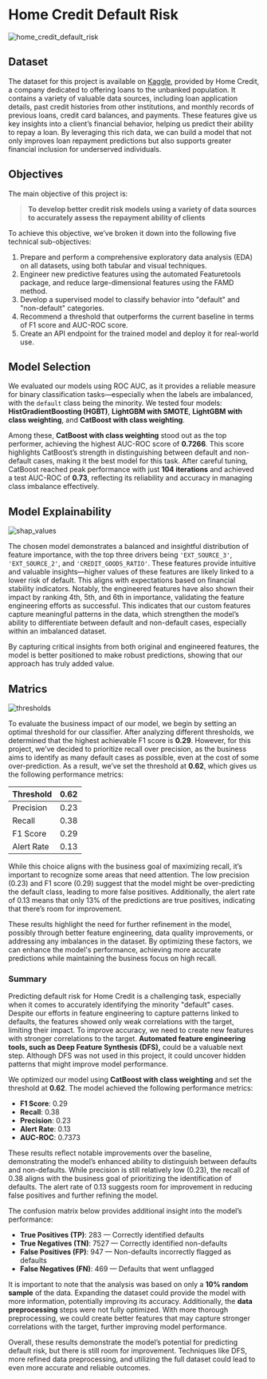 # Home Credit Default Risk
![home_credit_default_risk](https://github.com/user-attachments/assets/75520dbb-fcc9-4a57-bbee-c81435a5b5c0)

## Dataset

The dataset for this project is available on [Kaggle](https://www.kaggle.com/competitions/home-credit-default-risk/data), 
provided by Home Credit, a company dedicated to offering loans to the unbanked population. 
It contains a variety of valuable data sources, including loan application details, past credit histories from other institutions, and monthly 
records of previous loans, credit card balances, and payments. These features give us key insights into a client’s financial behavior, 
helping us predict their ability to repay a loan. By leveraging this rich data, we can build a model that not only improves loan repayment 
predictions but also supports greater financial inclusion for underserved individuals.

## Objectives

The main objective of this project is:

> **To develop better credit risk models using a variety of data sources to accurately assess the repayment ability of clients**

To achieve this objective, we’ve broken it down into the following five technical sub-objectives:

1. Prepare and perform a comprehensive exploratory data analysis (EDA) on all datasets, using both tabular and visual techniques.
2. Engineer new predictive features using the automated Featuretools package, and reduce large-dimensional features using the FAMD method.
3. Develop a supervised model to classify behavior into "default" and "non-default" categories.
4. Recommend a threshold that outperforms the current baseline in terms of F1 score and AUC-ROC score.
5. Create an API endpoint for the trained model and deploy it for real-world use. 
 
## Model Selection

We evaluated our models using ROC AUC, as it provides a reliable measure for binary classification tasks—especially when the labels are imbalanced, with the `default` class being the minority. We tested four models: **HistGradientBoosting (HGBT)**, **LightGBM with SMOTE**, **LightGBM with class weighting**, and **CatBoost with class weighting**.

Among these, **CatBoost with class weighting** stood out as the top performer, achieving the highest AUC-ROC score of **0.7266**. This score highlights CatBoost’s strength in distinguishing between default and non-default cases, making it the best model for this task. After careful tuning, CatBoost reached peak performance with just **104 iterations** and achieved a test AUC-ROC of **0.73**, reflecting its reliability and accuracy in managing class imbalance effectively.

## Model Explainability

![shap_values](https://github.com/user-attachments/assets/6d11763c-444b-42a7-a081-97abbc22b551)

The chosen model demonstrates a balanced and insightful distribution of feature importance, with the top three drivers being `'EXT_SOURCE_3'`, `'EXT_SOURCE_2'`, and `'CREDIT_GOODS_RATIO'`. These features provide intuitive and valuable insights—higher values of these features are likely linked to a lower risk of default. This aligns with expectations based on financial stability indicators. Notably, the engineered features have also shown their impact by ranking 4th, 5th, and 6th in importance, validating the feature engineering efforts as successful. This indicates that our custom features capture meaningful patterns in the data, which strengthen the model’s ability to differentiate between default and non-default cases, especially within an imbalanced dataset. 

By capturing critical insights from both original and engineered features, the model is better positioned to make robust predictions, showing that our approach has truly added value.

## Matrics

![thresholds](https://github.com/user-attachments/assets/f0ddd650-d4ce-4f96-a841-33d1ef523bd3)

To evaluate the business impact of our model, we begin by setting an optimal threshold for our classifier. After analyzing different thresholds, we determined that the highest achievable F1 score is **0.29**. However, for this project, we’ve decided to prioritize recall over precision, as the business aims to identify as many default cases as possible, even at the cost of some over-prediction. As a result, we’ve set the threshold at **0.62**, which gives us the following performance metrics:

| Threshold  | 0.62 |
|------------|------|
| Precision  | 0.23 |
| Recall     | 0.38 |
| F1 Score   | 0.29 |
| Alert Rate | 0.13 |

While this choice aligns with the business goal of maximizing recall, it’s important to recognize some areas that need attention. The low precision (0.23) and F1 score (0.29) suggest that the model might be over-predicting the default class, leading to more false positives. Additionally, the alert rate of 0.13 means that only 13% of the predictions are true positives, indicating that there’s room for improvement.

These results highlight the need for further refinement in the model, possibly through better feature engineering, data quality improvements, or addressing any imbalances in the dataset. By optimizing these factors, we can enhance the model's performance, achieving more accurate predictions while maintaining the business focus on high recall.


### Summary

Predicting default risk for Home Credit is a challenging task, especially when it comes to accurately identifying the minority "default" cases. Despite our efforts in feature engineering to capture patterns linked to defaults, the features showed only weak correlations with the target, limiting their impact. To improve accuracy, we need to create new features with stronger correlations to the target. **Automated feature engineering tools, such as Deep Feature Synthesis (DFS),** could be a valuable next step. Although DFS was not used in this project, it could uncover hidden patterns that might improve model performance.

We optimized our model using **CatBoost with class weighting** and set the threshold at **0.62**. The model achieved the following performance metrics:

- **F1 Score**: 0.29
- **Recall**: 0.38
- **Precision**: 0.23
- **Alert Rate**: 0.13
- **AUC-ROC**: 0.7373

These results reflect notable improvements over the baseline, demonstrating the model’s enhanced ability to distinguish between defaults and non-defaults. While precision is still relatively low (0.23), the recall of 0.38 aligns with the business goal of prioritizing the identification of defaults. The alert rate of 0.13 suggests room for improvement in reducing false positives and further refining the model.

The confusion matrix below provides additional insight into the model’s performance:
- **True Positives (TP)**: 283 — Correctly identified defaults
- **True Negatives (TN)**: 7527 — Correctly identified non-defaults
- **False Positives (FP)**: 947 — Non-defaults incorrectly flagged as defaults
- **False Negatives (FN)**: 469 — Defaults that went unflagged

It is important to note that the analysis was based on only a **10% random sample** of the data. Expanding the dataset could provide the model with more information, potentially improving its accuracy. Additionally, the **data preprocessing** steps were not fully optimized. With more thorough preprocessing, we could create better features that may capture stronger correlations with the target, further improving model performance.

Overall, these results demonstrate the model’s potential for predicting default risk, but there is still room for improvement. Techniques like DFS, more refined data preprocessing, and utilizing the full dataset could lead to even more accurate and reliable outcomes.